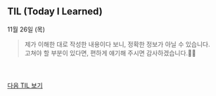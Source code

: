 ## TIL (Today I Learned)
11월 26일 (목)
> 제가 이해한 대로 작성한 내용이다 보니, 정확한 정보가 아닐 수 있습니다.   
고쳐야 할 부분이 있다면, 편하게 얘기해 주시면 감사하겠습니다.🙏🏻

<br/>

###

[다음 TIL 보기](https://github.com/lina0322/yagom_iOS_camp/blob/main/TIL/2020_11/2020_11_30.md)
